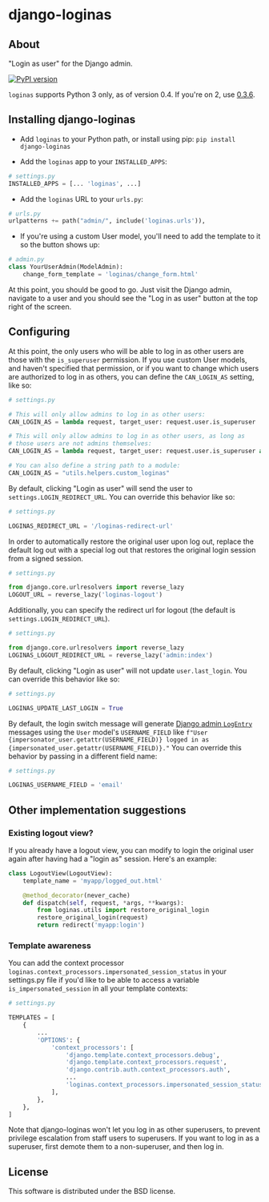 django-loginas
==============

About
-----

"Login as user" for the Django admin.

[![PyPI version](https://img.shields.io/pypi/v/django-loginas.svg)](https://pypi.python.org/pypi/django-loginas)

`loginas` supports Python 3 only, as of version 0.4. If you're on 2, use
[0.3.6](https://pypi.org/project/django-loginas/0.3.6/).


Installing django-loginas
-------------------------

* Add `loginas` to your Python path, or install using pip: `pip install django-loginas`

* Add the `loginas` app to your `INSTALLED_APPS`:

```python
# settings.py
INSTALLED_APPS = [... 'loginas', ...]
```

* Add the `loginas` URL to your `urls.py`:

```python
# urls.py
urlpatterns += path("admin/", include('loginas.urls')),
```

* If you're using a custom User model, you'll need to add the template to it so the button shows up:

```python
# admin.py
class YourUserAdmin(ModelAdmin):
    change_form_template = 'loginas/change_form.html'
```

At this point, you should be good to go. Just visit the Django admin, navigate to a user and you should see the "Log
in as user" button at the top right of the screen.

Configuring
-----------

At this point, the only users who will be able to log in as other users are those with the `is_superuser` permission.
If you use custom User models, and haven't specified that permission, or if you want to change which users are
authorized to log in as others, you can define the `CAN_LOGIN_AS` setting, like so:

```python
# settings.py

# This will only allow admins to log in as other users:
CAN_LOGIN_AS = lambda request, target_user: request.user.is_superuser

# This will only allow admins to log in as other users, as long as
# those users are not admins themselves:
CAN_LOGIN_AS = lambda request, target_user: request.user.is_superuser and not target_user.is_superuser

# You can also define a string path to a module:
CAN_LOGIN_AS = "utils.helpers.custom_loginas"
```

By default, clicking "Login as user" will send the user to `settings.LOGIN_REDIRECT_URL`.
You can override this behavior like so:

```python
# settings.py

LOGINAS_REDIRECT_URL = '/loginas-redirect-url'
```

In order to automatically restore the original user upon log out, replace the default log out
with a special log out that restores the original login session from a signed session.

```python
# settings.py

from django.core.urlresolvers import reverse_lazy
LOGOUT_URL = reverse_lazy('loginas-logout')
```

Additionally, you can specify the redirect url for logout (the default is `settings.LOGIN_REDIRECT_URL`).

```python
# settings.py

from django.core.urlresolvers import reverse_lazy
LOGINAS_LOGOUT_REDIRECT_URL = reverse_lazy('admin:index')
```

By default, clicking "Login as user" will not update `user.last_login`.
You can override this behavior like so:

```python
# settings.py

LOGINAS_UPDATE_LAST_LOGIN = True
```

By default, the login switch message will generate [Django admin `LogEntry`](https://docs.djangoproject.com/en/3.2/ref/contrib/admin/#logentry-objects) messages using the `User` model's
`USERNAME_FIELD` like `f"User {impersonator_user.getattr(USERNAME_FIELD)} logged in as {impersonated_user.getattr(USERNAME_FIELD)}."` You can override this behavior by passing in a different
field name:

```python
# settings.py

LOGINAS_USERNAME_FIELD = 'email'
```

Other implementation suggestions
--------------------------------

### Existing logout view?

If you already have a logout view, you can modify to login the original user again after having had a "login as" session. Here's an example:

```python
class LogoutView(LogoutView):
    template_name = 'myapp/logged_out.html'

    @method_decorator(never_cache)
    def dispatch(self, request, *args, **kwargs):
        from loginas.utils import restore_original_login
        restore_original_login(request)
        return redirect('myapp:login')
```

### Template awareness

You can add the context processor `loginas.context_processors.impersonated_session_status`
in your settings.py file if you'd like to be able to access a variable `is_impersonated_session`
in all your template contexts:

```python
# settings.py

TEMPLATES = [
    {
        ...
        'OPTIONS': {
            'context_processors': [
                'django.template.context_processors.debug',
                'django.template.context_processors.request',
                'django.contrib.auth.context_processors.auth',
                ...
                'loginas.context_processors.impersonated_session_status',
            ],
        },
    },
]
```

Note that django-loginas won't let you log in as other superusers, to prevent
privilege escalation from staff users to superusers. If you want to log in as
a superuser, first demote them to a non-superuser, and then log in.

License
-------

This software is distributed under the BSD license.
